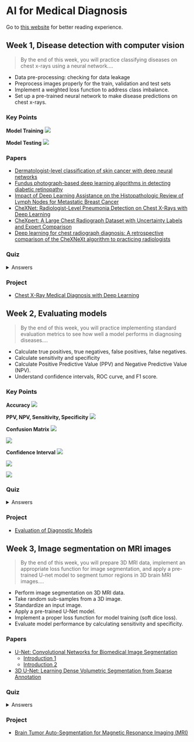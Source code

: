 # AI for Medical Diagnosis

Go to [this website](https://hackmd.io/@cyyeh/ai-medical-diagnosis) for better reading experience.

## Week 1, Disease detection with computer vision

> By the end of this week, you will practice classifying diseases on chest x-rays using a neural network....

- Data pre-processing: checking for data leakage
- Preprocess images properly for the train, validation and test sets
- Implement a weighted loss function to address class imbalance.
- Set up a pre-trained neural network to make disease predictions on chest x-rays.

### Key Points

**Model Training**
![](https://i.imgur.com/CN0OQsu.png)

**Model Testing**
![](https://i.imgur.com/Bn9IPXW.png)

### Papers

- [Dermatologist-level classification of skin cancer with deep neural networks](https://www.nature.com/articles/nature21056)
- [Fundus photograph-based deep learning algorithms in detecting diabetic retinopathy](https://www.nature.com/articles/s41433-018-0269-y)
- [Impact of Deep Learning Assistance on the Histopathologic Review of Lymph Nodes for Metastatic Breast Cancer](https://pubmed.ncbi.nlm.nih.gov/30312179/)
- [CheXNet: Radiologist-Level Pneumonia Detection on Chest X-Rays with Deep Learning](https://arxiv.org/pdf/1711.05225.pdf)
- [CheXpert: A Large Chest Radiograph Dataset
with Uncertainty Labels and Expert Comparison](https://arxiv.org/pdf/1901.07031.pdf)
- [Deep learning for chest radiograph diagnosis: A retrospective comparison of the CheXNeXt algorithm to practicing radiologists](https://journals.plos.org/plosmedicine/article?id=10.1371/journal.pmed.1002686)

### Quiz

<details>
  <summary>Answers</summary>
  
  ![](https://i.imgur.com/m6lKM3P.png)
  ![](https://i.imgur.com/01Tlpi9.png)
  ![](https://i.imgur.com/7no4M1K.png)
  ![](https://i.imgur.com/iNN3S3t.png)
  ![](https://i.imgur.com/PZuvOI0.png)
  ![](https://i.imgur.com/08wdHXJ.png)
  ![](https://i.imgur.com/cjzIxww.png)
  ![](https://i.imgur.com/AC7XYPt.png)
  ![](https://i.imgur.com/4qRFCRS.png)
  ![](https://i.imgur.com/XCB7rEK.png)
  ![](https://i.imgur.com/XCAQFXB.png)
</details>


### Project

- [Chest X-Ray Medical Diagnosis with Deep Learning](https://github.com/cyyeh/ai-medicine-specialization/blob/master/diagnosis/projects/project1/Chest%20X-Ray%20Medical%20Diagnosis.ipynb)

## Week 2, Evaluating models

> By the end of this week, you will practice implementing standard evaluation metrics to see how well a model performs in diagnosing diseases....

- Calculate true positives, true negatives, false positives, false negatives.
- Calculate sensitivity and specificity
- Calculate Positive Predictive Value (PPV) and Negative Predictive Value (NPV).
- Understand confidence intervals, ROC curve, and F1 score.

### Key Points

**Accuracy**
![](https://i.imgur.com/O6pndP6.png)

**PPV, NPV, Sensitivity, Specificity**
![](https://i.imgur.com/kRUqrHI.png)

**Confusion Matrix**
![](https://i.imgur.com/Y3nDb1A.png)

![](https://i.imgur.com/vptQoue.png)

**Confidence Interval**
![](https://i.imgur.com/jBjcKPu.png)

![](https://i.imgur.com/pE54OKq.png)

![](https://i.imgur.com/3uQZipw.png)

### Quiz

<details>
  <summary>Answers</summary>
  
  ![](https://i.imgur.com/kyFiK9L.png)
  ![](https://i.imgur.com/BkbIiHm.png)
  ![](https://i.imgur.com/nK0gRcN.png)
  ![](https://i.imgur.com/bf54OB2.png)
  ![](https://i.imgur.com/VUASkJc.png)
  ![](https://i.imgur.com/NjhIKvB.png)
  ![](https://i.imgur.com/u6KPumg.png)
  ![](https://i.imgur.com/VS7mVNN.png)
  ![](https://i.imgur.com/Nvm0z77.png)
  ![](https://i.imgur.com/9iTpKac.png)
  ![](https://i.imgur.com/qZ1HOIb.png)
</details>

### Project

- [Evaluation of Diagnostic Models](https://github.com/cyyeh/ai-medicine-specialization/blob/master/diagnosis/projects/project2/Diagnostic-Model-Evaluation.ipynb)

## Week 3, Image segmentation on MRI images

> By the end of this week, you will prepare 3D MRI data, implement an appropriate loss function for image segmentation, and apply a pre-trained U-net model to segment tumor regions in 3D brain MRI images....

- Perform image segmentation on 3D MRI data.
- Take random sub-samples from a 3D image.
- Standardize an input image.
- Apply a pre-trained U-Net model.
- Implement a proper loss function for model training (soft dice loss).
- Evaluate model performance by calculating sensitivity and specificity.


### Papers

- [U-Net: Convolutional Networks for Biomedical Image Segmentation](https://arxiv.org/pdf/1505.04597.pdf)
    - [Introduction 1](https://lmb.informatik.uni-freiburg.de/people/ronneber/u-net/)
    - [Introduction 2](https://towardsdatascience.com/u-net-b229b32b4a71)
- [3D U-Net: Learning Dense Volumetric Segmentation from Sparse Annotation](https://arxiv.org/pdf/1606.06650.pdf)

### Quiz

<details>
  <summary>Answers</summary>
  
  ![](https://i.imgur.com/w825ui5.png)
  ![](https://i.imgur.com/DDCIq2K.png)
  ![](https://i.imgur.com/O8kKk2I.png)
  ![](https://i.imgur.com/k2WBMUh.png)
  ![](https://i.imgur.com/FGiozV6.png)
  ![](https://i.imgur.com/Pr02Ojl.png)
  ![](https://i.imgur.com/lmHB2H1.png)
  ![](https://i.imgur.com/LJDvGnM.png)
  ![](https://i.imgur.com/f5jRnGt.png)
  ![](https://i.imgur.com/V3U8Yth.png)
  ![](https://i.imgur.com/TB60FH1.png)
</details>

### Project

- [Brain Tumor Auto-Segmentation for Magnetic Resonance Imaging (MRI)](https://github.com/cyyeh/ai-medicine-specialization/blob/master/diagnosis/projects/project3/Brain-Tumor-Auto-Segmentation-MRI.ipynb)